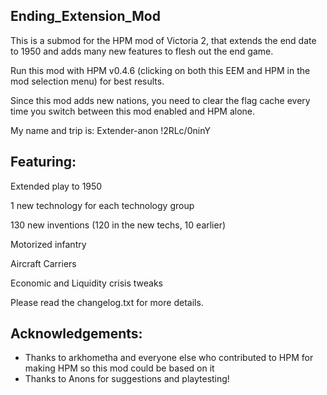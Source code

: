 ## Ending_Extension_Mod
This is a submod for the HPM mod of Victoria 2, that extends the end date to 1950 and adds many new features to flesh out the end game. 

Run this mod with HPM v0.4.6 (clicking on both this EEM and HPM in the mod selection menu) for best results.

Since this mod adds new nations, you need to clear the flag cache every time you switch between this mod enabled and HPM alone.

My name and trip is: Extender-anon !2RLc/0ninY 

## Featuring:

Extended play to 1950

1 new technology for each technology group

130 new inventions (120 in the new techs, 10 earlier)

Motorized infantry

Aircraft Carriers

Economic and Liquidity crisis tweaks

Please read the changelog.txt for more details.

## Acknowledgements:

* Thanks to arkhometha and everyone else who contributed to HPM for making HPM so this mod could be based on it
* Thanks to Anons for suggestions and playtesting!
